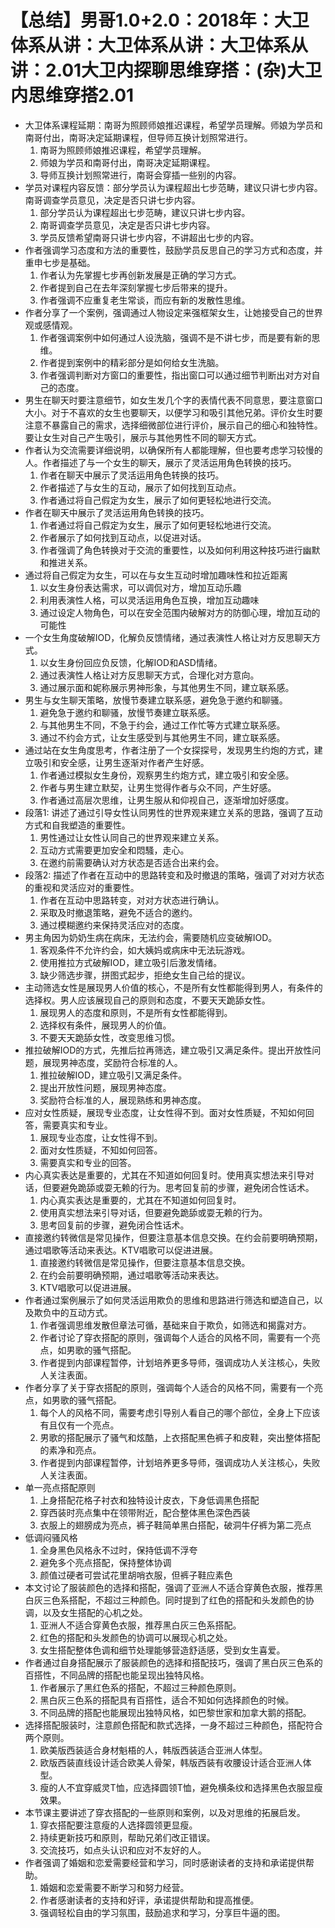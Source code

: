 # 【总结】男哥1.0+2.0：2018年：大卫体系从讲：大卫体系从讲：大卫体系从讲：2.01大卫内探聊思维穿搭：(杂)大卫内思维穿搭2.01

-   大卫体系课程延期：南哥为照顾师娘推迟课程，希望学员理解。师娘为学员和南哥付出，南哥决定延期课程，但导师互换计划照常进行。
    1.  南哥为照顾师娘推迟课程，希望学员理解。
    2.  师娘为学员和南哥付出，南哥决定延期课程。
    3.  导师互换计划照常进行，南哥会穿插一些别的内容。
-   学员对课程内容反馈：部分学员认为课程超出七步范畴，建议只讲七步内容。南哥调查学员意见，决定是否只讲七步内容。
    1.  部分学员认为课程超出七步范畴，建议只讲七步内容。
    2.  南哥调查学员意见，决定是否只讲七步内容。
    3.  学员反馈希望南哥只讲七步内容，不讲超出七步的内容。
-   作者强调学习态度和方法的重要性，鼓励学员反思自己的学习方式和态度，并重申七步是基础。
    1.  作者认为先掌握七步再创新发展是正确的学习方式。
    2.  作者提到自己在去年深刻掌握七步后带来的提升。
    3.  作者强调不应重复老生常谈，而应有新的发散性思维。
-   作者分享了一个案例，强调通过人物设定来强框架女生，让她接受自己的世界观或感情观。
    1.  作者强调案例中如何通过人设洗脑，强调不是不讲七步，而是要有新的思维。
    2.  作者提到案例中的精彩部分是如何给女生洗脑。
    3.  作者强调判断对方窗口的重要性，指出窗口可以通过细节判断出对方对自己的态度。
-   男生在聊天时要注意细节，如女生发几个字的表情代表不同意思，要注意窗口大小。对于不喜欢的女生也要聊天，以便学习和吸引其他兄弟。评价女生时要注意不暴露自己的需求，选择细微部位进行评价，展示自己的细心和独特性。要让女生对自己产生吸引，展示与其他男性不同的聊天方式。
-   作者认为交流需要详细说明，以确保所有人都能理解，但也要考虑学习较慢的人。作者描述了与一个女生的聊天，展示了灵活运用角色转换的技巧。
    1.  作者在聊天中展示了灵活运用角色转换的技巧。
    2.  作者描述了与女生的互动，展示了如何找到互动点。
    3.  作者通过将自己假定为女生，展示了如何更轻松地进行交流。
-   作者在聊天中展示了灵活运用角色转换的技巧。
    1.  作者通过将自己假定为女生，展示了如何更轻松地进行交流。
    2.  作者展示了如何找到互动点，以促进对话。
    3.  作者强调了角色转换对于交流的重要性，以及如何利用这种技巧进行幽默和推进关系。
-   通过将自己假定为女生，可以在与女生互动时增加趣味性和拉近距离
    1.  以女生身份表达需求，可以调侃对方，增加互动乐趣
    2.  利用表演性人格，可以灵活运用角色互换，增加互动趣味
    3.  通过设定人物角色，可以在安全范围内破解对方的防御心理，增加互动的可能性
-   一个女生角度破解IOD，化解负反馈情绪，通过表演性人格让对方反思聊天方式。
    1.  以女生身份回应负反馈，化解IOD和ASD情绪。
    2.  通过表演性人格让对方反思聊天方式，合理化对方意向。
    3.  通过展示面和妮称展示男神形象，与其他男生不同，建立联系感。
-   男生与女生聊天策略，放慢节奏建立联系感，避免急于邀约和聊骚。
    1.  避免急于邀约和聊骚，放慢节奏建立联系感。
    2.  与其他男生不同，不急于约会，通过工作忙等方式建立联系感。
    3.  通过不约会方式，让女生感受到与其他男生不同，建立联系感。
-   通过站在女生角度思考，作者注册了一个女探探号，发现男生约炮的方式，建立吸引和安全感，让男生逐渐对作者产生好感。
    1.  作者通过模拟女生身份，观察男生约炮方式，建立吸引和安全感。
    2.  作者与男生建立默契，让男生觉得作者与众不同，产生好感。
    3.  作者通过高层次思维，让男生服从和仰视自己，逐渐增加好感度。
-   段落1: 讲述了通过引导女性认同男性的世界观来建立关系的思路，强调了互动方式和自我塑造的重要性。
    1.  男性通过让女性认同自己的世界观来建立关系。
    2.  互动方式需要更加安全和悶騷，走心。
    3.  在邀约前需要确认对方状态是否适合出来约会。
-   段落2: 描述了作者在互动中的思路转变和及时撤退的策略，强调了对对方状态的重视和灵活应对的重要性。
    1.  作者在互动中思路转变，对对方状态进行确认。
    2.  采取及时撤退策略，避免不适合的邀约。
    3.  通过模糊邀约来保持灵活应对的态度。
-   男主角因为奶奶生病在病床，无法约会，需要随机应变破解IOD。
    1.  客观条件不允许约会，如大姨妈或病床中无法玩游戏。
    2.  使用推拉方式破解IOD，建立吸引后激发情绪。
    3.  缺少筛选步骤，拼图式起步，拒绝女生自己给的提议。
-   主动筛选女性是展现男人价值的核心，不是所有女性都能得到男人，有条件的选择权。男人应该展现自己的原则和态度，不要天天跪舔女性。
    1.  展现男人的态度和原则，不是所有女性都能得到。
    2.  选择权有条件，展现男人的价值。
    3.  不要天天跪舔女性，改变思维习惯。
-   推拉破解IOD的方式，先推后拉再筛选，建立吸引又满足条件。提出开放性问题，展现男神态度，奖励符合标准的人。
    1.  推拉破解IOD，建立吸引又满足条件。
    2.  提出开放性问题，展现男神态度。
    3.  奖励符合标准的人，展现熟练和男神态度。
-   应对女性质疑，展现专业态度，让女性得不到。面对女性质疑，不知如何回答，需要真实和专业。
    1.  展现专业态度，让女性得不到。
    2.  面对女性质疑，不知如何回答。
    3.  需要真实和专业的回答。
-   内心真实表达是重要的，尤其在不知道如何回复时。使用真实想法来引导对话，但要避免跪舔或耍无赖的行为。思考回复前的步骤，避免闭合性话术。
    1.  内心真实表达是重要的，尤其在不知道如何回复时。
    2.  使用真实想法来引导对话，但要避免跪舔或耍无赖的行为。
    3.  思考回复前的步骤，避免闭合性话术。
-   直接邀约转微信是常见操作，但要注意基本信息交换。在约会前要明确预期，通过唱歌等活动来表达。KTV唱歌可以促进进展。
    1.  直接邀约转微信是常见操作，但要注意基本信息交换。
    2.  在约会前要明确预期，通过唱歌等活动来表达。
    3.  KTV唱歌可以促进进展。
-   作者通过案例展示了如何灵活运用欺负的思维和思路进行筛选和塑造自己，以及欺负中的互动方式。
    1.  作者强调思维发散但章法可循，基础来自于欺负，如筛选和揭露对方。
    2.  作者讨论了穿衣搭配的原则，强调每个人适合的风格不同，需要有一个亮点，如男歌的骚气搭配。
    3.  作者提到内部课程暂停，计划培养更多导师，强调成功人关注核心，失败人关注表面。
-   作者分享了关于穿衣搭配的原则，强调每个人适合的风格不同，需要有一个亮点，如男歌的骚气搭配。
    1.  每个人的风格不同，需要考虑引导别人看自己的哪个部位，全身上下应该有且仅有一个亮点。
    2.  男歌的搭配展示了骚气和炫酷，上衣搭配黑色裤子和皮鞋，突出整体搭配的素净和亮点。
    3.  作者提到内部课程暂停，计划培养更多导师，强调成功人关注核心，失败人关注表面。
-   单一亮点搭配原则
    1.  上身搭配花格子衬衣和独特设计皮衣，下身低调黑色搭配
    2.  穿西装时亮点集中在领带附近，配合整体黑色深色西装
    3.  衣服上的翅膀成为亮点，裤子鞋简单黑白搭配，破洞牛仔裤为第二亮点
-   低调闷骚风格
    1.  全身黑色风格永不过时，保持低调不浮夸
    2.  避免多个亮点搭配，保持整体协调
    3.  颜值过硬者可尝试花里胡哨衣服，但裤子鞋应素色
-   本文讨论了服装颜色的选择和搭配，强调了亚洲人不适合穿黄色衣服，推荐黑白灰三色系搭配，不超过三种颜色。同时提到了红色的搭配和头发颜色的协调，以及女生搭配的心机之处。
    1.  亚洲人不适合穿黄色衣服，推荐黑白灰三色系搭配。
    2.  红色的搭配和头发颜色的协调可以展现心机之处。
    3.  女生搭配整体色调和细节处理能够营造舒适感，受到女生喜爱。
-   作者通过自身搭配展示了服装颜色的选择和搭配技巧，强调了黑白灰三色系的百搭性，不同品牌的搭配也能呈现出独特风格。
    1.  作者展示了黑红色系的搭配，不超过三种颜色原则。
    2.  黑白灰三色系的搭配具有百搭性，适合不知如何选择颜色的时候。
    3.  不同品牌的搭配也能展现出独特风格，如巴黎世家和加拿大鹅的搭配。
-   选择搭配服装时，注意颜色搭配和款式选择，一身不超过三种颜色，搭配符合两个原则。
    1.  欧美版西装适合身材魁梧的人，韩版西装适合亚洲人体型。
    2.  欧版西装直线设计适合欧美人骨架，韩版西装有收腰设计适合亚洲人体型。
    3.  瘦的人不宜穿威灵T恤，应选择圆领T恤，避免横条纹和选择黑色衣服显瘦效果。
-   本节课主要讲述了穿衣搭配的一些原则和案例，以及对思维的拓展启发。
    1.  穿衣搭配要注意瘦的人选择圆领更显瘦。
    2.  持续更新技巧和原则，帮助兄弟们改正错误。
    3.  交流技巧，如点头认识和应对不友好的人。
-   作者强调了婚姻和恋爱需要经营和学习，同时感谢读者的支持和承诺提供帮助。
    1.  婚姻和恋爱需要不断学习和努力经营。
    2.  作者感谢读者的支持和好评，承诺提供帮助和提高推便。
    3.  强调轻松自由的学习氛围，鼓励追求和学习，分享巨牛逼的图。